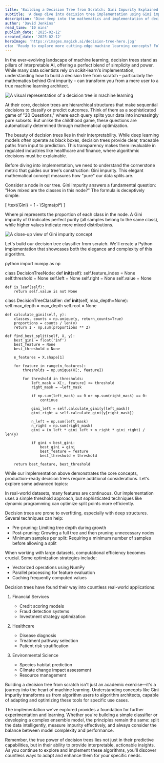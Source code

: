 ```yaml
---
title: 'Building a Decision Tree from Scratch: Gini Impurity Explained with Python'
subtitle: 'A deep dive into decision tree implementation using Gini impurity in Python'
description: 'Dive deep into the mathematics and implementation of decision trees, focusing on Gini impurity and Python implementation. Learn how to build a decision tree classifier from scratch and understand the principles behind this powerful machine learning algorithm.'
author: 'David Jenkins'
read_time: '10 mins'
publish_date: '2025-02-12'
created_date: '2025-02-12'
heroImage: 'https://images.magick.ai/decision-tree-hero.jpg'
cta: 'Ready to explore more cutting-edge machine learning concepts? Follow us on LinkedIn at MagickAI for regular updates on AI technology, implementation guides, and industry insights.'
---
```


In the ever-evolving landscape of machine learning, decision trees stand as pillars of interpretable AI, offering a perfect blend of simplicity and power. While many data scientists rely on scikit-learn's implementation, understanding how to build a decision tree from scratch – particularly the mathematics behind Gini impurity – can transform you from a mere user to a true machine learning architect.

![A visual representation of a decision tree in machine learning](https://i.magick.ai/PIXE/1739426573892_magick_img.webp)

At their core, decision trees are hierarchical structures that make sequential decisions to classify or predict outcomes. Think of them as a sophisticated game of "20 Questions," where each query splits your data into increasingly pure subsets. But unlike the childhood game, these questions are automatically determined through mathematical optimization.

The beauty of decision trees lies in their interpretability. While deep learning models often operate as black boxes, decision trees provide clear, traceable paths from input to prediction. This transparency makes them invaluable in regulated industries like healthcare and finance, where algorithmic decisions must be explainable.

Before diving into implementation, we need to understand the cornerstone metric that guides our tree's construction: Gini impurity. This elegant mathematical concept measures how "pure" our data splits are.

Consider a node in our tree. Gini impurity answers a fundamental question: "How mixed are the classes in this node?" The formula is deceptively simple:

\[ \text{Gini} = 1 - \Sigma(pi²) \]

Where pi represents the proportion of each class in the node. A Gini impurity of 0 indicates perfect purity (all samples belong to the same class), while higher values indicate more mixed distributions.

![A close-up view of Gini impurity concept](https://i.magick.ai/PIXE/1739426573896_magick_img.webp)

Let's build our decision tree classifier from scratch. We'll create a Python implementation that showcases both the elegance and complexity of this algorithm.

python
import numpy as np

class DecisionTreeNode:
    def __init__(self):
        self.feature_index = None
        self.threshold = None
        self.left = None
        self.right = None
        self.value = None
        
    def is_leaf(self):
        return self.value is not None

class DecisionTreeClassifier:
    def __init__(self, max_depth=None):
        self.max_depth = max_depth
        self.root = None
        
    def calculate_gini(self, y):
        classes, counts = np.unique(y, return_counts=True)
        proportions = counts / len(y)
        return 1 - np.sum(proportions ** 2)
    
    def find_best_split(self, X, y):
        best_gini = float('inf')
        best_feature = None
        best_threshold = None
        
        n_features = X.shape[1]
        
        for feature in range(n_features):
            thresholds = np.unique(X[:, feature])
            
            for threshold in thresholds:
                left_mask = X[:, feature] <= threshold
                right_mask = ~left_mask
                
                if np.sum(left_mask) == 0 or np.sum(right_mask) == 0:
                    continue
                
                gini_left = self.calculate_gini(y[left_mask])
                gini_right = self.calculate_gini(y[right_mask])
                
                n_left = np.sum(left_mask)
                n_right = np.sum(right_mask)
                gini = (n_left * gini_left + n_right * gini_right) / len(y)
                
                if gini < best_gini:
                    best_gini = gini
                    best_feature = feature
                    best_threshold = threshold
                    
        return best_feature, best_threshold


While our implementation above demonstrates the core concepts, production-ready decision trees require additional considerations. Let's explore some advanced topics:

In real-world datasets, many features are continuous. Our implementation uses a simple threshold approach, but sophisticated techniques like dynamic programming can optimize split points more efficiently.

Decision trees are prone to overfitting, especially with deep structures. Several techniques can help:

- Pre-pruning: Limiting tree depth during growth
- Post-pruning: Growing a full tree and then pruning unnecessary nodes
- Minimum samples per split: Requiring a minimum number of samples before allowing a split

When working with large datasets, computational efficiency becomes crucial. Some optimization strategies include:

- Vectorized operations using NumPy
- Parallel processing for feature evaluation
- Caching frequently computed values

Decision trees have found their way into countless real-world applications:

1. Financial Services
   - Credit scoring models
   - Fraud detection systems
   - Investment strategy optimization

2. Healthcare
   - Disease diagnosis
   - Treatment pathway selection
   - Patient risk stratification

3. Environmental Science
   - Species habitat prediction
   - Climate change impact assessment
   - Resource management

Building a decision tree from scratch isn't just an academic exercise—it's a journey into the heart of machine learning. Understanding concepts like Gini impurity transforms us from algorithm users to algorithm architects, capable of adapting and optimizing these tools for specific use cases.

The implementation we've explored provides a foundation for further experimentation and learning. Whether you're building a simple classifier or developing a complex ensemble model, the principles remain the same: split the data intelligently, measure impurity effectively, and always consider the balance between model complexity and performance.

Remember, the true power of decision trees lies not just in their predictive capabilities, but in their ability to provide interpretable, actionable insights. As you continue to explore and implement these algorithms, you'll discover countless ways to adapt and enhance them for your specific needs.